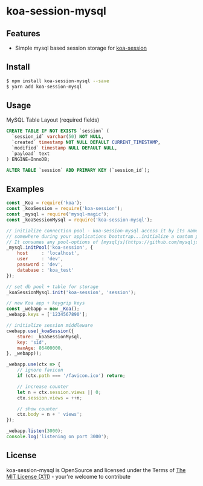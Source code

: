 koa-session-mysql
=========================================


## Features ##

* Simple mysql based session storage for [koa-session](https://github.com/koajs/session)

## Install ##

```bash
$ npm install koa-session-mysql --save
$ yarn add koa-session-mysql
```

## Usage ##

MySQL Table Layout (required fields)

```sql
CREATE TABLE IF NOT EXISTS `session` (
  `session_id` varchar(50) NOT NULL,
  `created` timestamp NOT NULL DEFAULT CURRENT_TIMESTAMP,
  `modified` timestamp NULL DEFAULT NULL,
  `payload` text
) ENGINE=InnoDB;

ALTER TABLE `session` ADD PRIMARY KEY (`session_id`);
```

## Examples ##

```js
const _Koa = require('koa');
const _koaSession = require('koa-session');
const _mysql = require('mysql-magic');
const _koaSessionMysql = require('koa-session-mysql');

// initialize connection pool - koa-session-mysql access it by its name
// somewhere during your applications bootstrap...initialize a custom pool. 
// It consumes any pool-options of [mysqljs](https://github.com/mysqljs/mysql)
_mysql.initPool('koa-session', {
    host     : 'localhost',
    user     : 'dev',
    password : 'dev',
    database : 'koa_test'
});

// set db pool + table for storage
_koaSessionMysql.init('koa-session', 'session');

// new Koa app + keygrip keys
const _webapp = new _Koa();
_webapp.keys = ['1234567890'];

// initialize session middleware
cwebapp.use(_koaSession({
    store: _koaSessionMysql,
    key: 'sid',
    maxAge: 86400000,
}, _webapp));

_webapp.use(ctx => {
    // ignore favicon
    if (ctx.path === '/favicon.ico') return;

    // increase counter
    let n = ctx.session.views || 0;
    ctx.session.views = ++n;

    // show counter
    ctx.body = n + ' views';
});

_webapp.listen(3000);
console.log('listening on port 3000');
```

## License ##
koa-session-mysql is OpenSource and licensed under the Terms of [The MIT License (X11)](http://opensource.org/licenses/MIT) - your're welcome to contribute